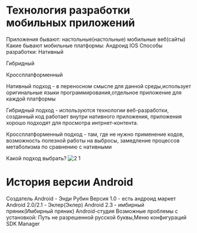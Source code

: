  # Технология разработки мобильных приложений
Приложения бывают:
настольные(настольные)
мобильные
веб(сайты)
Какие бывают мобильные платформы:
Андроид
IOS
Способы разработки:
Нативный

Гибридный

Кроссплатформенный

Нативный подход - в переносном смысле для данной среды,использует оригинальные языки программирования,отдельное приложение для каждой платформы

Гибридный подход - используются технологии веб-разработки, созданный код работает внутри нативного приложения, приложения хорошо подходят для просмотра интрнет-контента.

Кроссплатформенный подход - там, где не нужно применение кодов, возможность полезной работы на выбросы, замедление процессов метаболизма по сравнению с нативными

Какой подход выбрать?
![2 1](https://user-images.githubusercontent.com/118394364/213445795-568a63cf-9686-4135-a16d-68739c702ca8.png)

# История версии Android
Создатель Android - Энди Рубин
Версия 1.0 - есть андроид маркет
Android 2.0/2.1 - Эклер(Эклер)
Android 2.3 - имбирный пряник(Имбирный пряник)
Android-студия
Возможные проблемы с установкой: Путь не разрешенной русской буквы,Меню конфигураций SDK Manager
